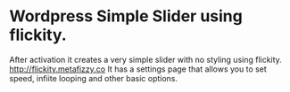 # Wordpress Simple Slider using flickity.

After activation it creates a very simple slider with no styling using flickity. http://flickity.metafizzy.co
It has a settings page that allows you to set speed, infiite looping and other basic options.
